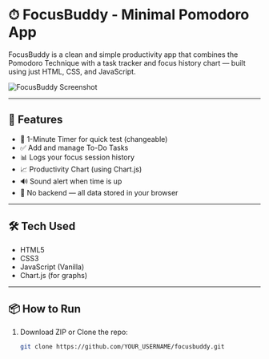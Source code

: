 # ⏱ FocusBuddy - Minimal Pomodoro App

FocusBuddy is a clean and simple productivity app that combines the Pomodoro Technique with a task tracker and focus history chart — built using just HTML, CSS, and JavaScript.

![FocusBuddy Screenshot](./preview.png)

---

## 🚀 Features

- 🔔 1-Minute Timer for quick test (changeable)
- ✅ Add and manage To-Do Tasks
- 📊 Logs your focus session history
- 📈 Productivity Chart (using Chart.js)
- 🔊 Sound alert when time is up
- 💾 No backend — all data stored in your browser

---

## 🛠 Tech Used

- HTML5
- CSS3
- JavaScript (Vanilla)
- Chart.js (for graphs)

---

## 📦 How to Run

1. Download ZIP or Clone the repo:
   ```bash
   git clone https://github.com/YOUR_USERNAME/focusbuddy.git
